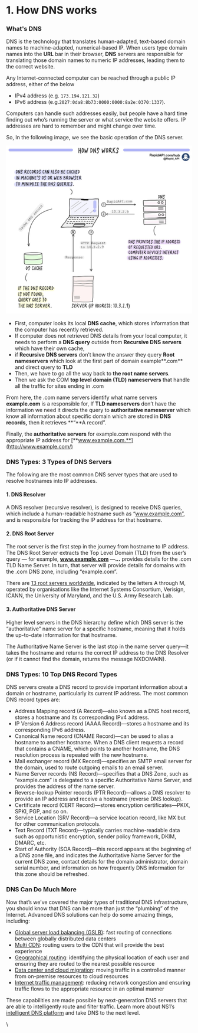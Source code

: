 # 1. How DNS works

### What's DNS

DNS is the technology that translates human-adapted, text-based domain names to machine-adapted, numerical-based IP. When users type domain names into the **URL** bar in their browser, **DNS** servers are responsible for translating those domain names to numeric IP addresses, leading them to the correct website.

Any Internet-connected computer can be reached through a public IP address, either of the below

* IPv4 address (e.g. `173.194.121.32`)&#x20;
* IPv6 address (e.g.`2027:0da8:8b73:0000:0000:8a2e:0370:1337`).

Computers can handle such addresses easily, but people have a hard time finding out who’s running the server or what service the website offers. IP addresses are hard to remember and might change over time.

So, In the following image, we see the basic operation of the DNS server.

![](<../../.gitbook/assets/image (177).png>)

* First, computer looks its local **DNS cache**, which stores information that the computer has recently retrieved.
* If computer does not retrieved DNS details from your local computer, it needs to perform a **DNS query** outside from **Recursive DNS servers** which have their own cache,&#x20;
* if **Recursive DNS servers** don’t know the answer they query **Root nameservers** which look at the first part of domain example**.com** and direct query to **TLD**
* Then, we have to go all the way back to **the root name servers**.
* Then we ask the COM **top level domain (TLD) nameservers** that handle all the traffic for sites ending in .com

From here, the .com name servers identify what name servers **example.com** is a responsible for, If **TLD nameservers** don’t have the information we need it directs the query to **authoritative nameserver** which know all information about specific domain which are stored in **DNS records,** then it retrieves **“**A record”.

Finally, the **authoritative servers** for example.com respond with the appropriate IP address for [**www.example.com.**](http://www.example.com/)

### DNS Types: 3 Types of DNS Servers

The following are the most common DNS server types that are used to resolve hostnames into IP addresses.

#### 1. DNS Resolver

A DNS resolver (recursive resolver), is designed to receive DNS queries, which include a human-readable hostname such as “www.example.com”, and is responsible for tracking the IP address for that hostname.

#### 2. DNS Root Server

The root server is the first step in the journey from hostname to IP address. The DNS Root Server extracts the Top Level Domain (TLD) from the user’s query — for example, **www.example.com** —**...** provides details for the .com TLD Name Server. In turn, that server will provide details for domains with the .com DNS zone, including “example.com”.

There are [13 root servers worldwide](https://en.wikipedia.org/wiki/Root\_name\_server), indicated by the letters A through M, operated by organisations like the Internet Systems Consortium, Verisign, ICANN, the University of Maryland, and the U.S. Army Research Lab.

#### 3. Authoritative DNS Server

Higher level servers in the DNS hierarchy define which DNS server is the “authoritative” name server for a specific hostname, meaning that it holds the up-to-date information for that hostname.

The Authoritative Name Server is the last stop in the name server query—it takes the hostname and returns the correct IP address to the DNS Resolver (or if it cannot find the domain, returns the message NXDOMAIN).

### &#x20;DNS Types: 10 Top DNS Record Types

DNS servers create a DNS record to provide important information about a domain or hostname, particularly its current IP address. The most common DNS record types are:

* Address Mapping record (A Record)—also known as a DNS host record, stores a hostname and its corresponding IPv4 address.
* IP Version 6 Address record (AAAA Record)—stores a hostname and its corresponding IPv6 address.
* Canonical Name record (CNAME Record)—can be used to alias a hostname to another hostname. When a DNS client requests a record that contains a CNAME, which points to another hostname, the DNS resolution process is repeated with the new hostname.
* Mail exchanger record (MX Record)—specifies an SMTP email server for the domain, used to route outgoing emails to an email server.
* Name Server records (NS Record)—specifies that a DNS Zone, such as “example.com” is delegated to a specific Authoritative Name Server, and provides the address of the name server.
* Reverse-lookup Pointer records (PTR Record)—allows a DNS resolver to provide an IP address and receive a hostname (reverse DNS lookup).
* Certificate record (CERT Record)—stores encryption certificates—PKIX, SPKI, PGP, and so on.
* Service Location (SRV Record)—a service location record, like MX but for other communication protocols.
* Text Record (TXT Record)—typically carries machine-readable data such as opportunistic encryption, sender policy framework, DKIM, DMARC, etc.
* Start of Authority (SOA Record)—this record appears at the beginning of a DNS zone file, and indicates the Authoritative Name Server for the current DNS zone, contact details for the domain administrator, domain serial number, and information on how frequently DNS information for this zone should be refreshed.

### DNS Can Do Much More

Now that’s we’ve covered the major types of traditional DNS infrastructure, you should know that DNS can be more than just the “plumbing” of the Internet. Advanced DNS solutions can help do some amazing things, including:

* [Global server load balancing (GSLB)](https://ns1.com/dns-global-server-load-balancing): fast routing of connections between globally distributed data centers
* [Multi CDN](https://ns1.com/multi-cloud): routing users to the CDN that will provide the best experience
* [Geographical routing](https://ns1.com/geographic-routing): identifying the physical location of each user and ensuring they are routed to the nearest possible resource
* [Data center and cloud migration](https://ns1.com/multi-cloud): moving traffic in a controlled manner from on-premise resources to cloud resources
* [Internet traffic management](https://ns1.com/dns-traffic-management): reducing network congestion and ensuring traffic flows to the appropriate resource in an optimal manner

These capabilities are made possible by next-generation DNS servers that are able to intelligently route and filter traffic. Learn more about NS1’s [intelligent DNS platform](https://ns1.com/technology-platform) and take DNS to the next level.

\
